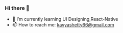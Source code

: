 ### Hi there 👋

<!--
**KAVYA1608/KAVYA1608** is a ✨ _special_ ✨ repository because its `README.md` (this file) appears on your GitHub profile.

Here are some ideas to get you started:
-->
- 🌱 I’m currently learning UI Designing,React-Native
- 📫 How to reach me: kavyashetty66@gmail.com

